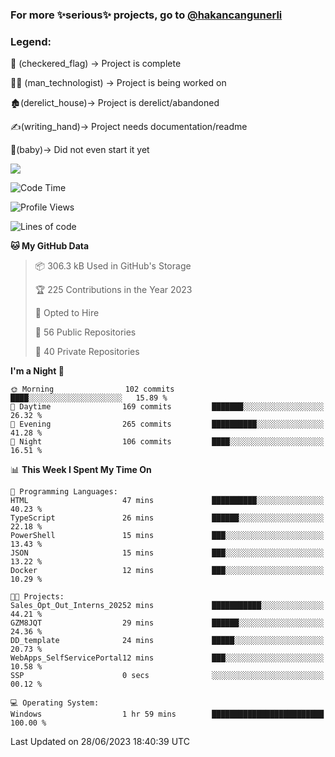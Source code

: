 ### For more ✨serious✨ projects, go to [@hakancangunerli](https://github.com/hakancangunerli)


### Legend:


🏁 (checkered_flag) -> Project is complete

👨‍💻 (man_technologist)   -> Project is being worked on

🏚️(derelict_house)-> Project is derelict/abandoned

✍️(writing_hand)-> Project needs documentation/readme

👶(baby)-> Did not even start it yet

![](https://github-readme-stats.vercel.app/api/top-langs/?username=hakancangunerli&layout=compact&hide=tex,html,shell,CSS,Ruby,Makefile,EmberScript,MATLAB,C&langs_count=6&exclude_repo=2015-csharp,gt_code,gsu_code,uga_code,uga_robotics)

<!--START_SECTION:waka-->
![Code Time](http://img.shields.io/badge/Code%20Time-441%20hrs%205%20mins-blue)

![Profile Views](http://img.shields.io/badge/Profile%20Views-0-blue)

![Lines of code](https://img.shields.io/badge/From%20Hello%20World%20I%27ve%20Written-3.1%20million%20lines%20of%20code-blue)

**🐱 My GitHub Data** 

> 📦 306.3 kB Used in GitHub's Storage 
 > 
> 🏆 225 Contributions in the Year 2023
 > 
> 💼 Opted to Hire
 > 
> 📜 56 Public Repositories 
 > 
> 🔑 40 Private Repositories 
 > 
**I'm a Night 🦉** 

```text
🌞 Morning                102 commits         ████░░░░░░░░░░░░░░░░░░░░░   15.89 % 
🌆 Daytime                169 commits         ███████░░░░░░░░░░░░░░░░░░   26.32 % 
🌃 Evening                265 commits         ██████████░░░░░░░░░░░░░░░   41.28 % 
🌙 Night                  106 commits         ████░░░░░░░░░░░░░░░░░░░░░   16.51 % 
```


📊 **This Week I Spent My Time On** 

```text
💬 Programming Languages: 
HTML                     47 mins             ██████████░░░░░░░░░░░░░░░   40.23 % 
TypeScript               26 mins             ██████░░░░░░░░░░░░░░░░░░░   22.18 % 
PowerShell               15 mins             ███░░░░░░░░░░░░░░░░░░░░░░   13.43 % 
JSON                     15 mins             ███░░░░░░░░░░░░░░░░░░░░░░   13.22 % 
Docker                   12 mins             ███░░░░░░░░░░░░░░░░░░░░░░   10.29 % 

🐱‍💻 Projects: 
Sales_Opt_Out_Interns_20252 mins             ███████████░░░░░░░░░░░░░░   44.21 % 
GZM8JQT                  29 mins             ██████░░░░░░░░░░░░░░░░░░░   24.36 % 
DD_template              24 mins             █████░░░░░░░░░░░░░░░░░░░░   20.73 % 
WebApps_SelfServicePortal12 mins             ███░░░░░░░░░░░░░░░░░░░░░░   10.58 % 
SSP                      0 secs              ░░░░░░░░░░░░░░░░░░░░░░░░░   00.12 % 

💻 Operating System: 
Windows                  1 hr 59 mins        █████████████████████████   100.00 % 
```


 Last Updated on 28/06/2023 18:40:39 UTC
<!--END_SECTION:waka-->


